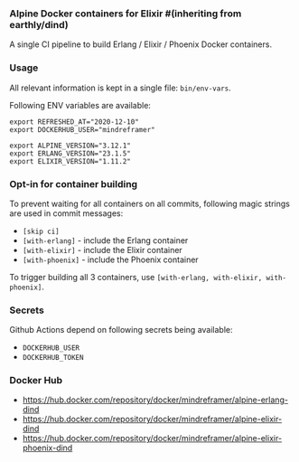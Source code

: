 ### Alpine Docker containers for Elixir #(inheriting from earthly/dind)
A single CI pipeline to build Erlang / Elixir / Phoenix Docker containers.



### Usage
All relevant information is kept in a single file: `bin/env-vars`.

Following ENV variables are available:

```
export REFRESHED_AT="2020-12-10"
export DOCKERHUB_USER="mindreframer"

export ALPINE_VERSION="3.12.1"
export ERLANG_VERSION="23.1.5"
export ELIXIR_VERSION="1.11.2"
```

### Opt-in for container building
To prevent waiting for all containers on all commits, following magic strings are used in commit messages:
- `[skip ci]`
- `[with-erlang]` - include the Erlang container
- `[with-elixir]` - include the Elixir container
- `[with-phoenix]` - include the Phoenix container

To trigger building all 3 containers, use `[with-erlang, with-elixir, with-phoenix]`.


### Secrets
Github Actions depend on following secrets being available:
- `DOCKERHUB_USER`
- `DOCKERHUB_TOKEN`


### Docker Hub
- https://hub.docker.com/repository/docker/mindreframer/alpine-erlang-dind
- https://hub.docker.com/repository/docker/mindreframer/alpine-elixir-dind
- https://hub.docker.com/repository/docker/mindreframer/alpine-elixir-phoenix-dind
